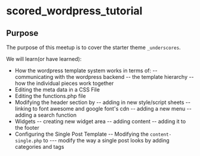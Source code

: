 # scored_wordpress_tutorial

## Purpose
The purpose of this meetup is to cover the starter theme `_underscores`.

We will learn(or have learned):
- How the wordpress template system works in terms of:
-- communicating with the wordpress backend
-- the template hierarchy 
-- how the individual pieces work together
- Editing the meta data in a CSS File
- Editing the functions.php file
- Modifying the header section by 
-- adding in new style/script sheets
-- linking to font awesome and google font's cdn
-- adding a new menu
-- adding a search function
- Widgets
-- creating new widget area
-- adding content 
-- adding it to the footer
- Configuring the Single Post Template
-- Modifying the `content-single.php` to
--- modify the way a single post looks by adding categories and tags
